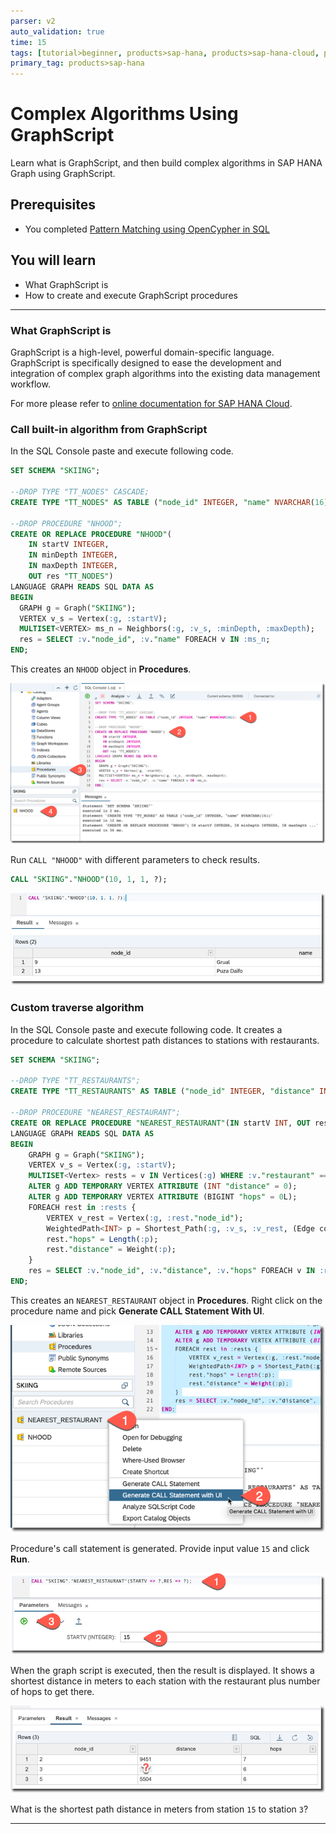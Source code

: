 ```yaml
---
parser: v2
auto_validation: true
time: 15
tags: [tutorial>beginner, products>sap-hana, products>sap-hana-cloud, products>sap-hana\,-express-edition, topic>sql]
primary_tag: products>sap-hana
---
```


# Complex Algorithms Using GraphScript
<!-- description --> Learn what is GraphScript, and then build complex algorithms in SAP HANA Graph using GraphScript.

## Prerequisites
 - You completed [Pattern Matching using OpenCypher in SQL](hana-graph-overview-pattern-matching-sql)

## You will learn
  - What GraphScript is
  - How to create and execute GraphScript procedures

---

### What GraphScript is


GraphScript is a high-level, powerful domain-specific language. GraphScript is specifically designed to ease the development and integration of complex graph algorithms into the existing data management workflow.

 For more please refer to [online documentation for SAP HANA Cloud](https://help.sap.com/viewer/11afa2e60a5f4192a381df30f94863f9/2020_04_QRC/en-US/47b72452f48f4ca490fbffcb5ca31f92.html).


### Call built-in algorithm from GraphScript


In the SQL Console paste and execute following code.

```sql
SET SCHEMA "SKIING";

--DROP TYPE "TT_NODES" CASCADE;
CREATE TYPE "TT_NODES" AS TABLE ("node_id" INTEGER, "name" NVARCHAR(16));

--DROP PROCEDURE "NHOOD";
CREATE OR REPLACE PROCEDURE "NHOOD"(
	IN startV INTEGER,
	IN minDepth INTEGER,
	IN maxDepth INTEGER,
	OUT res "TT_NODES")
LANGUAGE GRAPH READS SQL DATA AS
BEGIN
  GRAPH g = Graph("SKIING");
  VERTEX v_s = Vertex(:g, :startV);
  MULTISET<VERTEX> ms_n = Neighbors(:g, :v_s, :minDepth, :maxDepth);
  res = SELECT :v."node_id", :v."name" FOREACH v IN :ms_n;
END;
```

This creates an `NHOOD` object in **Procedures**.

![Create first GraphScript procedure](010b.png)

Run `CALL "NHOOD"` with different parameters to check results.

```sql
CALL "SKIING"."NHOOD"(10, 1, 1, ?);
```

![First results](020b.png)



### Custom traverse algorithm


In the SQL Console paste and execute following code. It creates a procedure to calculate shortest path distances to stations with restaurants.

```sql
SET SCHEMA "SKIING";

--DROP TYPE "TT_RESTAURANTS";
CREATE TYPE "TT_RESTAURANTS" AS TABLE ("node_id" INTEGER, "distance" INTEGER, "hops" BIGINT);

--DROP PROCEDURE "NEAREST_RESTAURANT";
CREATE OR REPLACE PROCEDURE "NEAREST_RESTAURANT"(IN startV INT, OUT res "TT_RESTAURANTS")
LANGUAGE GRAPH READS SQL DATA AS
BEGIN
	GRAPH g = Graph("SKIING");
	VERTEX v_s = Vertex(:g, :startV);
	MULTISET<Vertex> rests = v IN Vertices(:g) WHERE :v."restaurant" == N'TRUE';
	ALTER g ADD TEMPORARY VERTEX ATTRIBUTE (INT "distance" = 0);
	ALTER g ADD TEMPORARY VERTEX ATTRIBUTE (BIGINT "hops" = 0L);
	FOREACH rest in :rests {
		VERTEX v_rest = Vertex(:g, :rest."node_id");
		WeightedPath<INT> p = Shortest_Path(:g, :v_s, :v_rest, (Edge conn) => INTEGER { return :conn."length"; } );
		rest."hops" = Length(:p);
		rest."distance" = Weight(:p);
	}
	res = SELECT :v."node_id", :v."distance", :v."hops" FOREACH v IN :rests;
END;
```

This creates an `NEAREST_RESTAURANT` object in **Procedures**. Right click on the procedure name and pick **Generate CALL Statement With UI**.

![Generate call with UI](030b.png)

Procedure's call statement is generated. Provide input value `15` and click **Run**.

![Run generated procedure](040b.png)

When the graph script is executed, then the result is displayed. It shows a shortest distance in meters to each station with the restaurant plus number of hops to get there.

![GraphScript results](050b.png)

What is the shortest path distance in meters from station `15` to station `3`?



---

